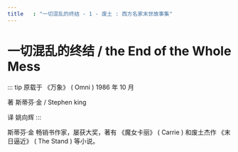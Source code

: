 ```yaml
---
title   : "一切混乱的终结 - 1 - 废土 : 西方名家末世故事集"
---
```


# 一切混乱的终结 / the End of the Whole Mess

::: tip
原载于 《万象》 ( Omni ) 1986 年 10 月

著 斯蒂芬·金 / Stephen king

译 姚向辉
:::

斯蒂芬·金 畅销书作家，屡获大奖，著有 《魔女卡丽》 ( Carrie ) 和废土杰作 《末日逼近》 ( The Stand ) 等小说。

